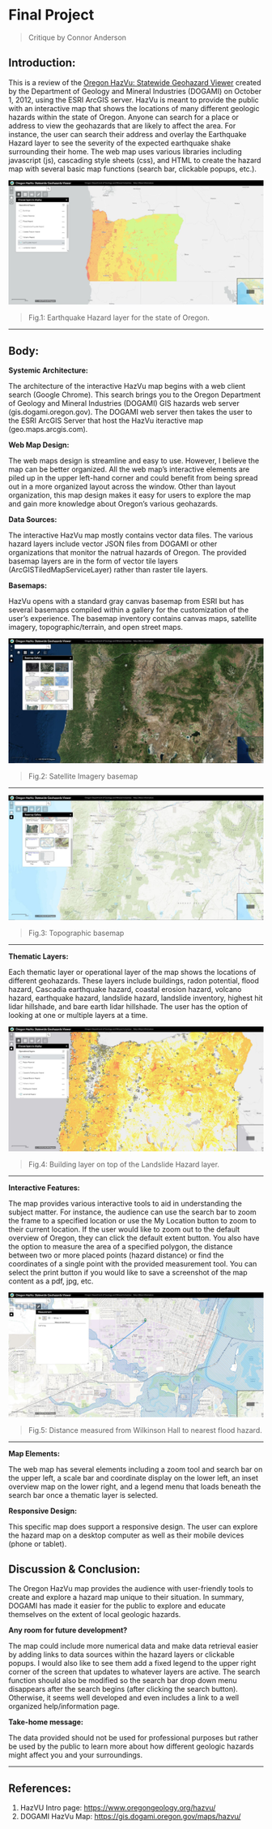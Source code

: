 # Final Project

>Critique by Connor Anderson


## Introduction:

This is a review of the [Oregon HazVu: Statewide Geohazard Viewer][1] created by the Department of Geology and Mineral Industries (DOGAMI) on October 1, 2012, using the ESRI ArcGIS server. HazVu is meant to provide the public with an interactive map that shows the locations of many different geologic hazards within the state of Oregon. Anyone can search for a place or address to view the geohazards that are likely to affect the area. For instance, the user can search their address and overlay the Earthquake Hazard layer to see the severity of the expected earthquake shake surrounding their home. The web map uses various libraries including javascript (js), cascading style sheets (css), and HTML to create the hazard map with several basic map functions (search bar, clickable popups, etc.).

![](img/HazVu_DOGAMI_EQ.jpg)
>Fig.1: Earthquake Hazard layer for the state of Oregon.
---

## Body:

**Systemic Architecture:**

The architecture of the interactive HazVu map begins with a web client search (Google Chrome). This search brings you to the Oregon Department of Geology and Mineral Industries (DOGAMI) GIS hazards web server (gis.dogami.oregon.gov). The DOGAMI web server then takes the user to the ESRI ArcGIS Server that host the HazVu iteractive map (geo.maps.arcgis.com).

**Web Map Design:**

The web maps design is streamline and easy to use. However, I believe the map can be better organized. All the web map’s interactive elements are piled up in the upper left-hand corner and could benefit from being spread out in a more organized layout across the window. Other than layout organization, this map design makes it easy for users to explore the map and gain more knowledge about Oregon’s various geohazards.

**Data Sources:**

The interactive HazVu map mostly contains vector data files. The various hazard layers include vector JSON files from DOGAMI or other organizations that monitor the natrual hazards of Oregon. The provided basemap layers are in the form of vector tile layers (ArcGISTiledMapServiceLayer) rather than raster tile layers.


**Basemaps:**

HazVu opens with a standard gray canvas basemap from ESRI but has several basemaps compiled within a gallery for the customization of the user’s experience. The basemap inventory contains canvas maps, satellite imagery, topographic/terrain, and open street maps.


![](img/HazVu_imagery_basemap.jpg)
>Fig.2: Satellite Imagery basemap

---
![](img/HazVu_topo_basemap.jpg)
>Fig.3: Topographic basemap
---

**Thematic Layers:**

Each thematic layer or operational layer of the map shows the locations of different geohazards. These layers include buildings, radon potential, flood hazard, Cascadia earthquake hazard, coastal erosion hazard, volcano hazard, earthquake hazard, landslide hazard, landslide inventory, highest hit lidar hillshade, and bare earth lidar hillshade. The user has the option of looking at one or multiple layers at a time.

![](img/HazVu_building_landslide.jpg)
>Fig.4: Building layer on top of the Landslide Hazard layer.
---

**Interactive Features:**

The map provides various interactive tools to aid in understanding the subject matter. For instance, the audience can use the search bar to zoom the frame to a specified location or use the My Location button to zoom to their current location. If the user would like to zoom out to the default overview of Oregon, they can click the default extent button. You also have the option to measure the area of a specified polygon, the distance between two or more placed points (hazard distance) or find the coordinates of a single point with the provided measurement tool. You can select the print button if you would like to save a screenshot of the map content as a pdf, jpg, etc.

![](img/HazVu_flood_dist.jpg)
>Fig.5: Distance measured from Wilkinson Hall to nearest flood hazard.
---

**Map Elements:**

The web map has several elements including a zoom tool and search bar on the upper left, a scale bar and coordinate display on the lower left, an inset overview map on the lower right, and a legend menu that loads beneath the search bar once a thematic layer is selected.

**Responsive Design:**

This specific map does support a responsive design. The user can explore the hazard map on a desktop computer as well as their mobile devices (phone or tablet).


## Discussion & Conclusion:

The Oregon HazVu map provides the audience with user-friendly tools to create and explore a hazard map unique to their situation. In summary, DOGAMI has made it easier for the public to explore and educate themselves on the extent of local geologic hazards.

**Any room for future development?**

The map could include more numerical data and make data retrieval easier by adding links to data sources within the hazard layers or clickable popups. I would also like to see them add a fixed legend to the upper right corner of the screen that updates to whatever layers are active. The search function should also be modified so the search bar drop down menu disappears after the search begins (after clicking the search button). Otherwise, it seems well developed and even includes a link to a well organized help/information page. 

**Take-home message:**

The data provided should not be used for professional purposes but rather be used by the public to learn more about how different geologic hazards might affect you and your surroundings.

---
## References:

1) HazVU Intro page: https://www.oregongeology.org/hazvu/
2) DOGAMI HazVu Map: https://gis.dogami.oregon.gov/maps/hazvu/


[1]:  https://gis.dogami.oregon.gov/maps/hazvu/ "DOGAMI HazVu Map"
